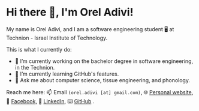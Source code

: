 # Hi there 👋, I'm Orel Adivi!
My name is Orel Adivi, and I am a software engineering student 🖥️ at Technion - Israel Institute of Technology.

This is what I currently do:
- 🔭 I’m currently working on the bachelor degree in software engineering, in the Technion.
- 🌱 I’m currently learning GitHub's features.
- 💬 Ask me about computer science, tissue engineering, and phonology.

Reach me here: 📫 Email `(orel.adivi [at] gmail.com)`, 🌐 [Personal website](https://orel-adivi.github.io/), 📖 [Facebook](https://www.facebook.com/orel.adivi/), <!--🖼️ [Instagram](todo), -->💼 [LinkedIn](https://www.linkedin.com/in/orel-adivi/), ⌨️ [GitHub](https://github.com/orel-adivi) .
